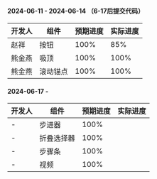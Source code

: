 #### 2024-06-11 - 2024-06-14 （6-17后提交代码）
|开发人	|组件		|预期进度	|实际进度	|
|---	|---		|---		|---		|
|赵祥	|按钮		|100%		|85%		|
|熊金燕	|吸顶		|100%		|100%		|
|熊金燕	|滚动锚点	|100%		|100%		|

#### 2024-06-17 -
|开发人	|组件		|预期进度	|实际进度	|
|---	|---		|---		|---		|
|-		|步进器		|100%		|			|
|-		|折叠选择器	|100%		|			|
|-		|步骤条		|100%		|			|
|-		|视频		|100%		|			|
